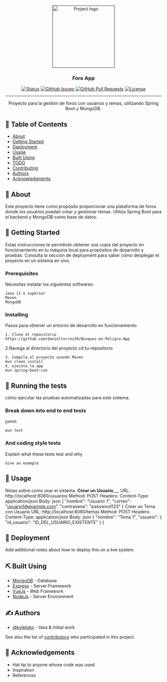 <p align="center">
  <a href="" rel="noopener">
 <img width=200px height=200px src="https://i.imgur.com/6wj0hh6.jpg" alt="Project logo"></a>
</p>
<h3 align="center">Foro App</h3>
<div align="center">

[![Status](https://img.shields.io/badge/status-active-success.svg)]()
[![GitHub Issues](https://img.shields.io/github/issues/kylelobo/The-Documentation-Compendium.svg)](https://github.com/kylelobo/The-Documentation-Compendium/issues)
[![GitHub Pull Requests](https://img.shields.io/github/issues-pr/kylelobo/The-Documentation-Compendium.svg)](https://github.com/kylelobo/The-Documentation-Compendium/pulls)
[![License](https://img.shields.io/badge/license-MIT-blue.svg)](/LICENSE)

</div>

---

<p align="center"> Proyecto para la gestión de foros con usuarios y temas, utilizando Spring Boot y MongoDB.
    <br> 
</p>

## 📝 Table of Contents

- [About](#about)
- [Getting Started](#getting_started)
- [Deployment](#deployment)
- [Usage](#usage)
- [Built Using](#built_using)
- [TODO](../TODO.md)
- [Contributing](../CONTRIBUTING.md)
- [Authors](#authors)
- [Acknowledgments](#acknowledgement)

## 🧐 About <a name = "about"></a>

Este proyecto tiene como propósito proporcionar una plataforma de foros donde los usuarios puedan crear y gestionar temas. Utiliza Spring Boot para el backend y MongoDB como base de datos.

## 🏁 Getting Started <a name = "getting_started"></a>

Estas instrucciones te permitirán obtener una copia del proyecto en funcionamiento en tu máquina local para propósitos de desarrollo y pruebas. Consulta la sección de deployment para saber cómo desplegar el proyecto en un sistema en vivo.
### Prerequisites

Necesitas instalar los siguientes softwares:
```
Java 11 o superior
Maven
MongoDB
```

### Installing

Pasos para obtener un entorno de desarrollo en funcionamiento:

```
1. Clona el repositorio
https://github.com/danieltorrez29/Bosques-en-Peligro-App
```
2.Navega al directorio del proyecto
cd tu-repositorio
```
3. Compila el proyecto usando Maven
mvn clean install
4. ejecuta la app
mvn spring-boot:run
```


## 🔧 Running the tests <a name = "tests"></a>

cómo ejecutar las pruebas automatizadas para este sistema.

### Break down into end to end tests

jumm
```
mvn test
```
### And coding style tests

Explain what these tests test and why

```
Give an example
```

## 🎈 Usage <a name="usage"></a>
Notas sobre como usar el sistema.
__________Crear un Usuario_____________
URL: http://localhost:8080/usuarios
Method: POST
Headers: Content-Type: application/json
Body:
json
{
    "nombre": "Usuario 1",
    "correo": "usuario1@example.com",
    "contrasena": "password123"
}
Crear un Tema con Usuario
URL: http://localhost:8080/temas
Method: POST
Headers: Content-Type: application/json
Body:
json
{
    "nombre": "Tema 1",
    "usuario": {
        "id_usuario": "ID_DEL_USUARIO_EXISTENTE"
    }
}
## 🚀 Deployment <a name = "deployment"></a>

Add additional notes about how to deploy this on a live system.

## ⛏️ Built Using <a name = "built_using"></a>

- [MongoDB](https://www.mongodb.com/) - Database
- [Express](https://expressjs.com/) - Server Framework
- [VueJs](https://vuejs.org/) - Web Framework
- [NodeJs](https://nodejs.org/en/) - Server Environment

## ✍️ Authors <a name = "authors"></a>

- [@kylelobo](https://github.com/kylelobo) - Idea & Initial work

See also the list of [contributors](https://github.com/kylelobo/The-Documentation-Compendium/contributors) who participated in this project.

## 🎉 Acknowledgements <a name = "acknowledgement"></a>

- Hat tip to anyone whose code was used
- Inspiration
- References
